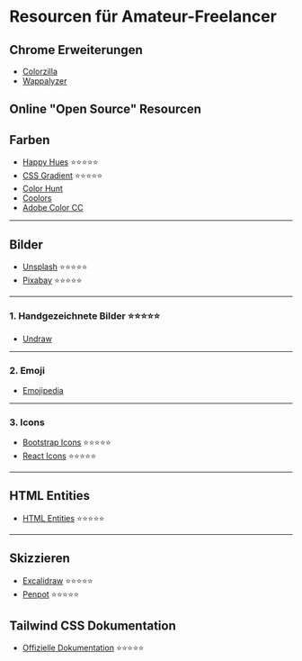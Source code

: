 # Resourcen für Amateur-Freelancer

## Chrome Erweiterungen

- [Colorzilla](https://chromewebstore.google.com/detail/colorzilla/bhlhnicpbhignbdhedgjhgdocnmhomnp?pli=1)
- [Wappalyzer](https://www.wappalyzer.com/)

## Online "Open Source" Resourcen

## Farben

- [Happy Hues](https://www.happyhues.co/) ⭐️⭐️⭐️⭐️⭐️
- [CSS Gradient](https://cssgradient.io/gradient-backgrounds/) ⭐️⭐️⭐️⭐️⭐️
- [Color Hunt](https://colorhunt.co/)
- [Coolors](https://coolors.co/)
- [Adobe Color CC](https://color.adobe.com/de/create/color-wheel/)

---

## Bilder

- [Unsplash](https://unsplash.com/) ⭐️⭐️⭐️⭐️⭐️
- [Pixabay](https://pixabay.com/) ⭐️⭐️⭐️⭐️⭐️

---

### 1. Handgezeichnete Bilder ⭐️⭐️⭐️⭐️⭐️

- [Undraw](https://undraw.co/illustrations)

---

### 2. Emoji

- [Emojipedia](https://emojipedia.org/)

---

### 3. Icons

- [Bootstrap Icons](https://icons.getbootstrap.com/) ⭐️⭐️⭐️⭐️⭐️
- [React Icons](https://react-icons.github.io/react-icons/) ⭐️⭐️⭐️⭐️⭐️

---

## HTML Entities

- [HTML Entities](https://dev.w3.org/html5/html-author/charref) ⭐️⭐️⭐️⭐️⭐️

---

## Skizzieren

- [Excalidraw](https://excalidraw.com/) ⭐️⭐️⭐️⭐️⭐️
- [Penpot](https://penpot.app/) ⭐️⭐️⭐️⭐️⭐️

## Tailwind CSS Dokumentation

- [Offizielle Dokumentation](https://tailwindcss.com/docs) ⭐️⭐️⭐️⭐️⭐️
